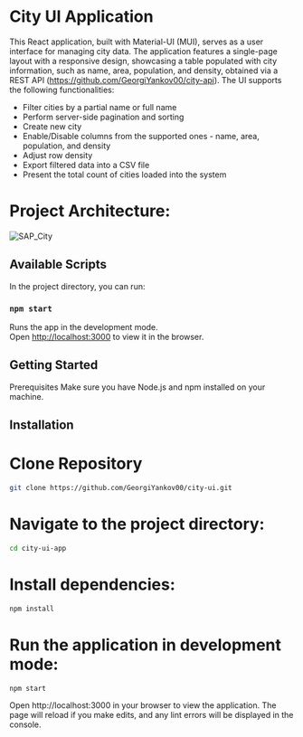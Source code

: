 # City UI Application

This React application, built with Material-UI (MUI), serves as a user interface for managing city data. The application features a single-page layout with a responsive design, showcasing a table populated with city information, such as name, area, population, and density, obtained via a REST API (https://github.com/GeorgiYankov00/city-api). The UI supports the following functionalities:
* Filter cities by a partial name or full name
* Perform server-side pagination and sorting
* Create new city
* Enable/Disable columns from the supported ones - name, area, population, and density
* Adjust row density
* Export filtered data into a CSV file
* Present the total count of cities loaded into the system


# Project Architecture:

![SAP_City](https://github.com/GeorgiYankov00/city-ui/assets/62720096/ed413fe6-7531-4a64-a318-09cd6eb6e1c0)


## Available Scripts

In the project directory, you can run:

### `npm start`

Runs the app in the development mode.\
Open [http://localhost:3000](http://localhost:3000) to view it in the browser.

## Getting Started
Prerequisites
Make sure you have Node.js and npm installed on your machine.

## Installation

# Clone Repository
```bash
git clone https://github.com/GeorgiYankov00/city-ui.git
```

# Navigate to the project directory:

```bash
cd city-ui-app
```
# Install dependencies:

```bash
npm install
```

# Run the application in development mode:

```bash
npm start
```

Open http://localhost:3000 in your browser to view the application. The page will reload if you make edits, and any lint errors will be displayed in the console.
